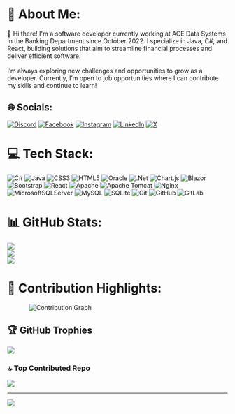 # 💫 About Me:
👋 Hi there! I'm a software developer currently working at ACE Data Systems in the Banking Department since October 2022. I specialize in Java, C#, and React, building solutions that aim to streamline financial processes and deliver efficient software.<br><br>I’m always exploring new challenges and opportunities to grow as a developer. Currently, I’m open to job opportunities where I can contribute my skills and continue to learn!


## 🌐 Socials:
[![Discord](https://img.shields.io/badge/Discord-%237289DA.svg?logo=discord&logoColor=white)](https://discord.gg/phyuphyuthin2004) [![Facebook](https://img.shields.io/badge/Facebook-%231877F2.svg?logo=Facebook&logoColor=white)](https://facebook.com/phyu.thin.1922004) [![Instagram](https://img.shields.io/badge/Instagram-%23E4405F.svg?logo=Instagram&logoColor=white)](https://instagram.com/tranquil_dabria) [![LinkedIn](https://img.shields.io/badge/LinkedIn-%230077B5.svg?logo=linkedin&logoColor=white)](https://linkedin.com/in/phyu-phyu-thin-ppt) [![X](https://img.shields.io/badge/X-black.svg?logo=X&logoColor=white)](https://x.com/dabria_2004) 

# 💻 Tech Stack:
![C#](https://img.shields.io/badge/c%23-%23239120.svg?style=flat&logo=csharp&logoColor=white) ![Java](https://img.shields.io/badge/java-%23ED8B00.svg?style=flat&logo=openjdk&logoColor=white) ![CSS3](https://img.shields.io/badge/css3-%231572B6.svg?style=flat&logo=css3&logoColor=white) ![HTML5](https://img.shields.io/badge/html5-%23E34F26.svg?style=flat&logo=html5&logoColor=white) ![Oracle](https://img.shields.io/badge/Oracle-F80000?style=flat&logo=oracle&logoColor=white) ![.Net](https://img.shields.io/badge/.NET-5C2D91?style=flat&logo=.net&logoColor=white) ![Chart.js](https://img.shields.io/badge/chart.js-F5788D.svg?style=flat&logo=chart.js&logoColor=white) ![Blazor](https://img.shields.io/badge/blazor-%235C2D91.svg?style=flat&logo=blazor&logoColor=white) ![Bootstrap](https://img.shields.io/badge/bootstrap-%238511FA.svg?style=flat&logo=bootstrap&logoColor=white) ![React](https://img.shields.io/badge/react-%2320232a.svg?style=flat&logo=react&logoColor=%2361DAFB) ![Apache](https://img.shields.io/badge/apache-%23D42029.svg?style=flat&logo=apache&logoColor=white) ![Apache Tomcat](https://img.shields.io/badge/apache%20tomcat-%23F8DC75.svg?style=flat&logo=apache-tomcat&logoColor=black) ![Nginx](https://img.shields.io/badge/nginx-%23009639.svg?style=flat&logo=nginx&logoColor=white) ![MicrosoftSQLServer](https://img.shields.io/badge/Microsoft%20SQL%20Server-CC2927?style=flat&logo=microsoft%20sql%20server&logoColor=white) ![MySQL](https://img.shields.io/badge/mysql-4479A1.svg?style=flat&logo=mysql&logoColor=white) ![SQLite](https://img.shields.io/badge/sqlite-%2307405e.svg?style=flat&logo=sqlite&logoColor=white) ![Git](https://img.shields.io/badge/git-%23F05033.svg?style=flat&logo=git&logoColor=white) ![GitHub](https://img.shields.io/badge/github-%23121011.svg?style=flat&logo=github&logoColor=white) ![GitLab](https://img.shields.io/badge/gitlab-%23181717.svg?style=flat&logo=gitlab&logoColor=white)

# 📊 GitHub Stats:
![](https://github-readme-stats.vercel.app/api?username=phyuphyuthin-coding&theme=tokyonight&hide_border=false&include_all_commits=true&count_private=false)<br/>
![](https://github-readme-streak-stats.herokuapp.com/?user=phyuphyuthin-coding&theme=tokyonight&hide_border=false)<br/>
![](https://github-readme-stats.vercel.app/api/top-langs/?username=phyuphyuthin-coding&theme=tokyonight&hide_border=false&include_all_commits=true&count_private=false&layout=compact)

<!-- # 🔥 Today's Commits:
![Commits Today](https://img.shields.io/badge/Today's%20Commits-10-brightgreen)
![Commits Today](https://img.shields.io/badge/Today's%20Commits-10-brightgreen) -->


<!-- # 🌟 Contribution Graph:
![](https://github-readme-activity-graph.vercel.app/graph?username=phyuphyuthin-coding&theme=tokyo-night) -->

# 🎨 Contribution Highlights:

<div style="width: 80%; margin: auto;">
  <img src="https://github-readme-activity-graph.vercel.app/graph?username=phyuphyuthin-coding&theme=tokyo-night" alt="Contribution Graph">
</div>

## 🏆 GitHub Trophies
![](https://github-profile-trophy.vercel.app/?username=phyuphyuthin-coding&theme=tokyonight&no-frame=false&no-bg=false&margin-w=4)

<!-- ### ✍️ Random Dev Quote
![](https://quotes-github-readme.vercel.app/api?type=horizontal&theme=radical) -->

### 🔝 Top Contributed Repo
![](https://github-contributor-stats.vercel.app/api?username=phyuphyuthin-coding&limit=5&theme=tokyonight&combine_all_yearly_contributions=true)

---
[![](https://visitcount.itsvg.in/api?id=phyuphyuthin-coding&label=Profile%20Views&color=1&icon=0&pretty=true)](https://visitcount.itsvg.in)
<!-- [![](https://visitcount.itsvg.in/api?id=phyuphyuthin-coding&icon=0&color=0)](https://visitcount.itsvg.in) -->

<!-- Proudly created with GPRM ( https://gprm.itsvg.in ) -->
